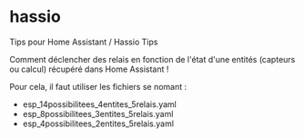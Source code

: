 # hassio
Tips pour Home Assistant / Hassio Tips

Comment déclencher des relais en fonction de l'état d'une entités (capteurs ou calcul) récupéré dans Home Assistant !

Pour cela, il faut utiliser les fichiers se nomant :

 - esp_14possibilitees_4entites_5relais.yaml
 - esp_8possibilitees_3entites_5relais.yaml
 - esp_4possibilitees_2entites_5relais.yaml


